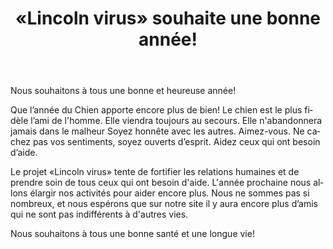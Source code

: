 ﻿---
layout: post

title: «Lincoln virus» souhaite une bonne année!
meta: Nous souhaitons à tous une bonne santé et une longue vie!
cover_img: 2017.12.15/Lincoln_virus_Happy_New_Year_2018.png
cover_fit: contain

category: news

lang: fr
ref: Lincoln_virus_Happy_New_Year_2018
---

Nous souhaitons à tous une bonne et heureuse année!

Que l’année du Chien apporte encore plus de bien!
Le chien est le plus fidèle l’ami de l'homme.
Elle viendra toujours au secours.
Elle n'abandonnera jamais dans le malheur
Soyez honnête avec les autres.
Aimez-vous.
Ne cachez pas vos sentiments, soyez ouverts d’esprit.
Aidez ceux qui ont besoin d’aide.

Le projet «Lincoln virus» tente de fortifier les relations humaines et de prendre soin de tous ceux qui ont besoin d'aide.
L'année prochaine nous allons élargir nos activités pour aider encore plus.
Nous ne sommes pas si nombreux, et nous espérons que sur notre site il y aura encore plus d’amis qui ne sont pas indifférents à d'autres vies.

Nous souhaitons à tous une bonne santé et une longue vie!


